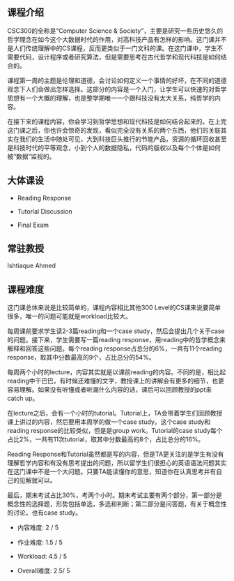 ## 课程介绍
CSC300的全称是“Computer Science & Society”，主要是研究一些历史悠久的哲学理念在如今这个大数据时代的作用，对高科技产品有怎样的影响。这门课并不是人们传统理解中的CS课程，反而更类似于一门文科的课。在这门课中，学生不需要代码，设计程序或者研究算法，但是需要思考在古代哲学和现代科技是如何结合的。

课程第一周的主题是伦理和道德，会讨论如何定义一个事情的好坏，在不同的道德观念下人们会做出怎样选择。这部分的内容是一个入门，让学生可以快速的对哲学思想有一个大概的理解，也是整学期唯一一个跟科技没有太大关系，纯哲学的内容。

在接下来的课程内容，你会学习到哲学思想和现代科技是如何结合起来的。在上完这门课之后，你也许会惊奇的发现，看似完全没有关系的两个东西，他们的关联其实在我们的生活中随处可见，大到科技巨头推行的节能产品，资源的循环回收甚至是科技时代的平等观念，小到个人的数据隐私，代码的版权以及每个个体是如何被“数据”监视的。

## 大体课设
- Reading Response

- Tutorial Discussion

- Final Exam

## 常驻教授
Ishtiaque Ahmed

## 课程难度
这门课总体来说是比较简单的，课程内容相比其他300 Level的CS课来说要简单很多，唯一的问题可能就是workload比较大。

每周课前要求学生读2-3篇reading和一个case study，然后会提出几个关于case的问题。接下来，学生需要写一篇reading response，用reading中的哲学概念来解释和回答这些问题。每个reading response占总分的6%，一共有11个reading response，取其中分数最高的9个，占比总分的54%。

每周两个小时的lecture，内容其实就是以课前reading的内容。不同的是，相比起reading中干巴巴，有时候还难懂的文字，教授课上的讲解会有更多的细节，也更容易理解。如果没有听懂或者听漏什么内容的话，课后可以回顾教授的ppt来catch up。

在lecture之后，会有一个小时的tutorial。Tutorial上，TA会带着学生们回顾教授课上讲过的内容，然后要用本周学的做一个case study。这个case study和reading response的比较类似，但是是group work。Tutorial的case study每个占比2%，一共有11次tutorial，取其中分数最高的8个，占比总分的16%。

Reading Response和Tutorial虽然都是写的内容，但是TA更关注的是学生有没有理解哲学内容和有没有思考提出的问题，所以留学生们很担心的英语语法问题其实在这门课中不是一个大问题。只要TA能读懂你的意思，知道你在认真思考并有自己的见解就可以。

最后，期末考试占比30%，考两个小时。期末考试主要有两个部分，第一部分是概念性的选择题，形势包括单选，多选和判断；第二部分是问答题，有关于概念性的讨论，也有case study。


- 内容难度:  2 / 5

- 作业难度:  1.5 / 5

- Workload:  4.5 / 5

- Overall难度:  2.5/ 5
